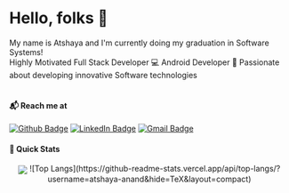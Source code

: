 
# Hello, folks 👋
My name is Atshaya and I'm currently doing my graduation in Software Systems! <br />
Highly Motivated Full Stack Developer 💻 Android Developer 📱 Passionate about developing innovative Software technologies<br /> 
<br />
#### 📬 Reach me at
[![Github Badge](http://img.shields.io/badge/-GitHub-black?style=flat-square&logo=twitter&logoColor=white&link=https://github.com/atshaya-anand)](https://github.com/atshaya-anand)  [![LinkedIn Badge](https://img.shields.io/badge/-LinkedIn-blue?style=flat-square&logo=Linkedin&logoColor=white&link=https://www.linkedin.com/in/atsh-anand/)](https://www.linkedin.com/in/atsh-anand/) [![Gmail Badge](https://img.shields.io/badge/-Gmail-d14836?style=flat-square&logo=Gmail&logoColor=white&link=mailto:atshaya.anand@gmail.com)](mailto:atshaya.anand@gmail.com)
<br />

#### 🚀 Quick Stats
<p align="center">
<img align="center" src="https://github-readme-stats.vercel.app/api/top-langs/?username=atshaya-anand&langs_count=6&hide=matlab&count_private=true" />
![Top Langs](https://github-readme-stats.vercel.app/api/top-langs/?username=atshaya-anand&hide=TeX&layout=compact)
</p>

